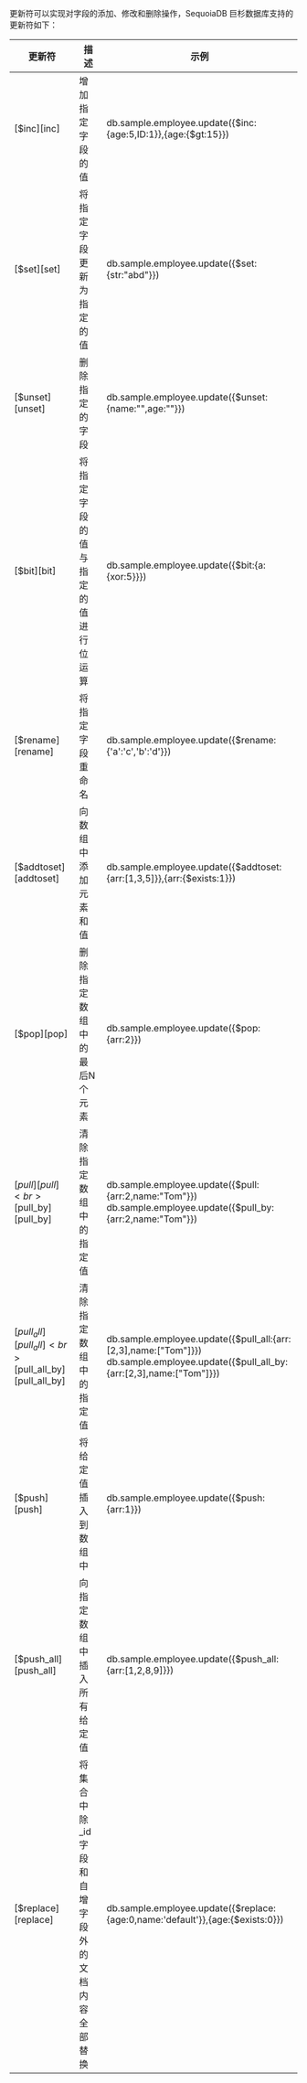 

更新符可以实现对字段的添加、修改和删除操作，SequoiaDB 巨杉数据库支持的更新符如下：

| 更新符 | 描述 | 示例 |
|--------|------|------|
| [$inc][inc] | 增加指定字段的值 | db.sample.employee.update({$inc:{age:5,ID:1}},{age:{$gt:15}}) |
| [$set][set] | 将指定字段更新为指定的值 | db.sample.employee.update({$set:{str:"abd"}}) |
| [$unset][unset] | 删除指定的字段 | db.sample.employee.update({$unset:{name:"",age:""}}) |
| [$bit][bit] | 将指定字段的值与指定的值进行位运算 | db.sample.employee.update({$bit:{a:{xor:5}}}) |
| [$rename][rename] | 将指定字段重命名 | db.sample.employee.update({$rename:{'a':'c','b':'d'}}) |
| [$addtoset][addtoset] | 向数组中添加元素和值 | db.sample.employee.update({$addtoset:{arr:[1,3,5]}},{arr:{$exists:1}}) |
| [$pop][pop] | 删除指定数组中的最后N个元素 | db.sample.employee.update({$pop:{arr:2}}) |
| [$pull][pull]<br>[$pull_by][pull_by] | 清除指定数组中的指定值 | db.sample.employee.update({$pull:{arr:2,name:"Tom"}})<br>db.sample.employee.update({$pull_by:{arr:2,name:"Tom"}}) |
| [$pull_all][pull_all]<br>[$pull_all_by][pull_all_by] | 清除指定数组中的指定值 | db.sample.employee.update({$pull_all:{arr:[2,3],name:["Tom"]}})<br>db.sample.employee.update({$pull_all_by:{arr:[2,3],name:["Tom"]}}) |
| [$push][push] | 将给定值插入到数组中 | db.sample.employee.update({$push:{arr:1}}) |
| [$push_all][push_all] | 向指定数组中插入所有给定值 | db.sample.employee.update({$push_all:{arr:[1,2,8,9]}}) |
| [$replace][replace] | 将集合中除 _id 字段和自增字段外的文档内容全部替换 | db.sample.employee.update({$replace:{age:0,name:'default'}},{age:{$exists:0}}) |



[^_^]:
    本文使用的所有引用及链接：
[inc]:manual/Manual/Operator/Update_Operator/inc.md
[set]:manual/Manual/Operator/Update_Operator/set.md
[unset]:manual/Manual/Operator/Update_Operator/unset.md
[bit]:manual/Manual/Operator/Update_Operator/bit.md
[rename]:manual/Manual/Operator/Update_Operator/rename.md
[addtoset]:manual/Manual/Operator/Update_Operator/addtoset.md
[pop]:manual/Manual/Operator/Update_Operator/pop.md
[pull]:manual/Manual/Operator/Update_Operator/pull.md
[pull_by]:manual/Manual/Operator/Update_Operator/pull_by.md
[pull_all]:manual/Manual/Operator/Update_Operator/pull_all.md
[pull_all_by]:manual/Manual/Operator/Update_Operator/pull_all_by.md
[push]:manual/Manual/Operator/Update_Operator/push.md
[push_all]:manual/Manual/Operator/Update_Operator/push_all.md
[replace]:manual/Manual/Operator/Update_Operator/replace.md